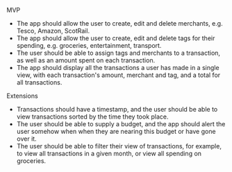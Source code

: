 MVP
- The app should allow the user to create, edit and delete merchants, e.g. Tesco, Amazon, ScotRail.
- The app should allow the user to create, edit and delete tags for their spending, e.g. groceries, entertainment, transport.
- The user should be able to assign tags and merchants to a transaction, as well as an amount spent on each transaction.
- The app should display all the transactions a user has made in a single view, with each transaction's amount, merchant and tag, and a total for all transactions.


Extensions
- Transactions should have a timestamp, and the user should be able to view transactions sorted by the time they took place.
- The user should be able to supply a budget, and the app should alert the user somehow when when they are nearing this budget or have gone over it.
- The user should be able to filter their view of transactions, for example, to view all transactions in a given month, or view all spending on groceries.
